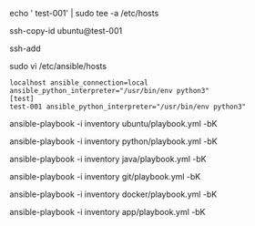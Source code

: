 echo '<host-ip> test-001' | sudo tee -a /etc/hosts

ssh-copy-id ubuntu@test-001

ssh-add

sudo vi /etc/ansible/hosts
```
localhost ansible_connection=local ansible_python_interpreter="/usr/bin/env python3"
[test]
test-001 ansible_python_interpreter="/usr/bin/env python3"
```

ansible-playbook -i inventory ubuntu/playbook.yml -bK

ansible-playbook -i inventory python/playbook.yml -bK

ansible-playbook -i inventory java/playbook.yml -bK

ansible-playbook -i inventory git/playbook.yml -bK

ansible-playbook -i inventory docker/playbook.yml -bK

ansible-playbook -i inventory app/playbook.yml -bK
